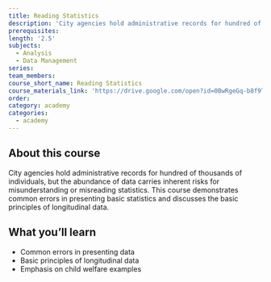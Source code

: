 ```yaml
---
title: Reading Statistics
description: 'City agencies hold administrative records for hundred of thousands of individuals, but the abundance of data carries inherent risks for misunderstanding or misreading statistics. This course demonstrates common errors in presenting basic statistics and discusses the basic principles of longitudinal data.'
prerequisites:
length: '2.5'
subjects:
  - Analysis
  - Data Management
series:
team_members:
course_short_name: Reading Statistics
course_materials_link: 'https://drive.google.com/open?id=0BwRgeGq-b8f9TWlEUkVkT1VQZ00'
order:
category: academy
categories:
  - academy
---
```



## About this course

City agencies hold administrative records for hundred of thousands of individuals, but the abundance of data carries inherent risks for misunderstanding or misreading statistics. This course demonstrates common errors in presenting basic statistics and discusses the basic principles of longitudinal data.

## What you’ll learn

* Common errors in presenting data
* Basic principles of longitudinal data
* Emphasis on child welfare examples
